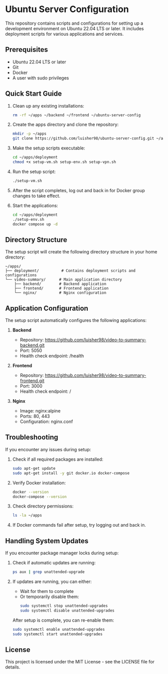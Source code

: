 # Ubuntu Server Configuration

This repository contains scripts and configurations for setting up a development environment on Ubuntu 22.04 LTS or later. It includes deployment scripts for various applications and services.

## Prerequisites

- Ubuntu 22.04 LTS or later
- Git
- Docker
- A user with sudo privileges

## Quick Start Guide

1. Clean up any existing installations:
   ```bash
   rm -rf ~/apps ~/backend ~/frontend ~/ubuntu-server-config
   ```

2. Create the apps directory and clone the repository:
   ```bash
   mkdir -p ~/apps
   git clone https://github.com/luisher98/ubuntu-server-config.git ~/apps/deployment
   ```

3. Make the setup scripts executable:
   ```bash
   cd ~/apps/deployment
   chmod +x setup-vm.sh setup-env.sh setup-vpn.sh
   ```

4. Run the setup script:
   ```bash
   ./setup-vm.sh
   ```

5. After the script completes, log out and back in for Docker group changes to take effect.

6. Start the applications:
   ```bash
   cd ~/apps/deployment
   ./setup-env.sh
   docker compose up -d
   ```

## Directory Structure

The setup script will create the following directory structure in your home directory:

```
~/apps/
├── deployment/          # Contains deployment scripts and configurations
└── video-summary/      # Main application directory
    ├── backend/        # Backend application
    ├── frontend/       # Frontend application
    └── nginx/          # Nginx configuration
```

## Application Configuration

The setup script automatically configures the following applications:

1. **Backend**
   - Repository: https://github.com/luisher98/video-to-summary-backend.git
   - Port: 5050
   - Health check endpoint: /health

2. **Frontend**
   - Repository: https://github.com/luisher98/video-to-summary-frontend.git
   - Port: 3000
   - Health check endpoint: /

3. **Nginx**
   - Image: nginx:alpine
   - Ports: 80, 443
   - Configuration: nginx.conf

## Troubleshooting

If you encounter any issues during setup:

1. Check if all required packages are installed:
   ```bash
   sudo apt-get update
   sudo apt-get install -y git docker.io docker-compose
   ```

2. Verify Docker installation:
   ```bash
   docker --version
   docker-compose --version
   ```

3. Check directory permissions:
   ```bash
   ls -la ~/apps
   ```

4. If Docker commands fail after setup, try logging out and back in.

## Handling System Updates

If you encounter package manager locks during setup:

1. Check if automatic updates are running:
   ```bash
   ps aux | grep unattended-upgrade
   ```

2. If updates are running, you can either:
   - Wait for them to complete
   - Or temporarily disable them:
     ```bash
     sudo systemctl stop unattended-upgrades
     sudo systemctl disable unattended-upgrades
     ```
   After setup is complete, you can re-enable them:
   ```bash
   sudo systemctl enable unattended-upgrades
   sudo systemctl start unattended-upgrades
   ```

## License

This project is licensed under the MIT License - see the LICENSE file for details.
